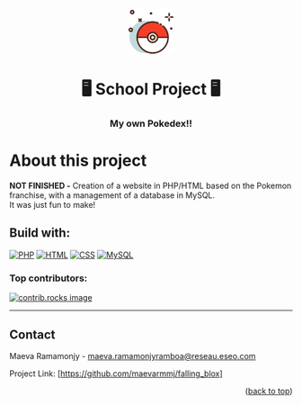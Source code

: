 <div align="center">
  <a href="https://github.com/maevarmmj/my_pokedex">
    <img src="public/img/gaming.png" alt="Logo" width="80" height="80">
  </a>
  <h1 align="center">🖥 School Project 🖥</h1>
  <h3>My own Pokedex!!</h3>
</div>

# About this project
**NOT FINISHED -** Creation of a website in PHP/HTML based on the Pokemon franchise, with a management of a database in MySQL.\
It was just fun to make!
## Build with:
[![PHP](https://img.shields.io/badge/PHP-%23777BB4.svg?style=for-the-badge&logo=php&logoColor=white)](https://www.php.net/)
[![HTML](https://img.shields.io/badge/HTML5-%23E34F26.svg?style=for-the-badge&logo=html5&logoColor=white)](https://html.spec.whatwg.org/)
[![CSS](https://img.shields.io/badge/CSS3-%231572B6.svg?style=for-the-badge&logo=css3&logoColor=white)](https://www.w3.org/Style/CSS/)
[![MySQL](https://img.shields.io/badge/MySQL-%2300f.svg?style=for-the-badge&logo=mysql&logoColor=white)](https://www.mysql.com/)
### Top contributors:
<a href="https://github.com/maevarmmj/falling_blox/graphs/contributors">
  <img src="https://contrib.rocks/image?repo=maevarmmj/falling_blox" alt="contrib.rocks image" />
</a>

* * *
## Contact

Maeva Ramamonjy - maeva.ramamonjyramboa@reseau.eseo.com 

Project Link: [https://github.com/maevarmmj/falling_blox]

<p align="right">(<a href="#readme-top">back to top</a>)</p>
